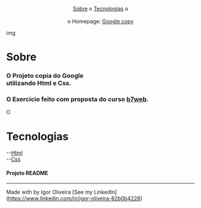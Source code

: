 
<p align="center">
<a href="#sobre">Sobre</a> o
<a href="#sobre">Tecnologias</a> o
<br><br>
o Homepage:  <a href="https://igoroliveiranunes.github.io/Google-copy/"> Google copy</a>

img

# Sobre
<h3>O Projeto copia do Google<br>utilizando Html e Css.</h3>
<h3>O Exercício feito com proposta do curso 
<a href="https://b7web.com.br">b7web</a>.</h3>
<p>O</p>

# Tecnologias
--<a href="https://www.learn-html.org">Html</a><br>
--<a href="https://www.css.org">Css</a><br>


<h4> Projeto README </h4>

---
Made with by Igor Oliveira [See my LinkedIn](<a href="https://www.linkedin.com/in/igor-oliveira-82b0b4228">https://www.linkedin.com/in/igor-oliveira-82b0b4228</a>)
